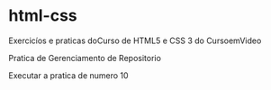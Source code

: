 # html-css
 Exercicíos e praticas doCurso de HTML5 e CSS 3 do CursoemVideo 

 Pratica de Gerenciamento de Repositorio

 <a hreaf="https://joaovitorpaivalopes.github.io/html-css/pratica/p010/desafio.html">Executar a pratica de numero 10</a>
